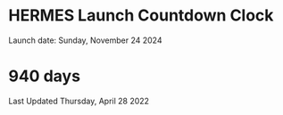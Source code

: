 # HERMES Launch Countdown Clock

Launch date: Sunday, November 24 2024
# 940 days

Last Updated Thursday, April 28 2022